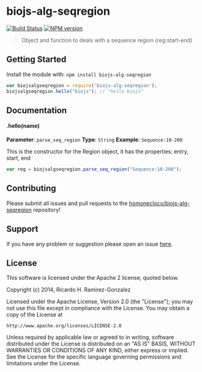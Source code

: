 # biojs-alg-seqregion

[![Build Status](https://secure.travis-ci.org/homonecloco/biojs-alg-seqregion.png?branch=master)](http://travis-ci.org/homonecloco/biojs-alg-seqregion)
[![NPM version](https://badge-me.herokuapp.com/api/npm/biojs-alg-seqregion.png)](http://badges.enytc.com/for/npm/biojs-alg-seqregion) 

> Object and function to deals with a sequence region (reg:start-end)

## Getting Started
Install the module with: `npm install biojs-alg-seqregion`

```javascript
var biojsalgseqregion = require('biojs-alg-seqregion');
biojsalgseqregion.hello("biojs"); // "hello biojs"
```

## Documentation

#### .hello(name)

**Parameter**: `parse_seq_region`
**Type**: `String`
**Example**: `Sequence:10-200`

This is the constructor for the Region object, it has the properties: entry, start, end

```javascript
var reg = biojsalgseqregion.parse_seq_region("Sequence:10-200");
```

## Contributing

Please submit all issues and pull requests to the [homonecloco/biojs-alg-seqregion](http://github.com/homonecloco/biojs-alg-seqregion) repository!

## Support
If you have any problem or suggestion please open an issue [here](https://github.com/homonecloco/biojs-alg-seqregion/issues).

## License 


This software is licensed under the Apache 2 license, quoted below.

Copyright (c) 2014, Ricardo H. Ramirez-Gonzalez

Licensed under the Apache License, Version 2.0 (the "License"); you may not
use this file except in compliance with the License. You may obtain a copy of
the License at

    http://www.apache.org/licenses/LICENSE-2.0

Unless required by applicable law or agreed to in writing, software
distributed under the License is distributed on an "AS IS" BASIS, WITHOUT
WARRANTIES OR CONDITIONS OF ANY KIND, either express or implied. See the
License for the specific language governing permissions and limitations under
the License.
